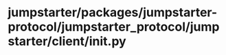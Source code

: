 # jumpstarter/packages/jumpstarter-protocol/jumpstarter_protocol/jumpstarter/client/__init__.py

```python

```
